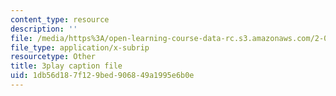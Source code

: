 ```yaml
---
content_type: resource
description: ''
file: /media/https%3A/open-learning-course-data-rc.s3.amazonaws.com/2-003sc-engineering-dynamics-fall-2011/1db56d187f129bed906849a1995e6b0e_ZNVvYg1FOPk.srt
file_type: application/x-subrip
resourcetype: Other
title: 3play caption file
uid: 1db56d18-7f12-9bed-9068-49a1995e6b0e
---
```

